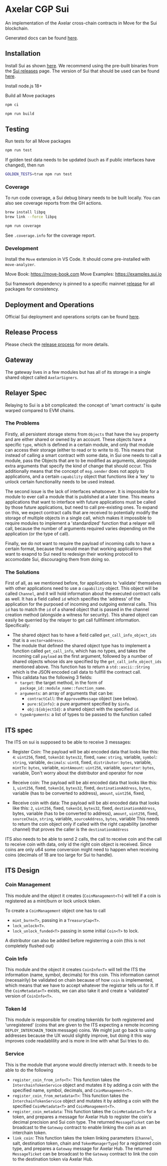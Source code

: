 # Axelar CGP Sui

An implementation of the Axelar cross-chain contracts in Move for the Sui blockchain.

Generated docs can be found [here](https://axelarnetwork.github.io/axelar-cgp-sui/).

## Installation

Install Sui as shown [here](https://docs.sui.io/guides/developer/getting-started/sui-install). We recommend using the pre-built binaries from the [Sui releases](https://github.com/MystenLabs/sui/releases) page. The version of Sui that should be used can be found [here](./version.json).

Install node.js 18+

Build all Move packages

```sh
npm ci

npm run build
```

## Testing

Run tests for all Move packages

```sh
npm run test
```

If golden test data needs to be updated (such as if public interfaces have changed), then run

```sh
GOLDEN_TESTS=true npm run test
```

### Coverage

To run code coverage, a Sui debug binary needs to be built locally. You can also see coverage reports from the GH actions.

```sh
brew install libpq
brew link --force libpq
```

```sh
npm run coverage
```

See `.coverage.info` for the coverage report.

### Development

Install the `Move` extension in VS Code. It should come pre-installed with `move-analyzer`.

Move Book: https://move-book.com
Move Examples: https://examples.sui.io

Sui framework dependency is pinned to a specific mainnet [release](https://github.com/MystenLabs/sui/releases) for all packages for consistency.

## Deployment and Operations

Official Sui deployment and operations scripts can be found [here](https://github.com/axelarnetwork/axelar-contract-deployments/tree/main/sui#sui-deployment-scripts).

## Release Process

Please check the [release process](./RELEASE.md) for more details.

## Gateway

The gateway lives in a few modules but has all of its storage in a single shared object called `AxelarSigners`.

## Relayer Spec

Relaying to Sui is a bit complicated: the concept of 'smart contracts' is quite warped compared to EVM chains.

### The Problems

Firstly, all persistent storage stems from `Objects` that have the `key` property and are either shared or owned by an account. These objects have a specific `type`, which is defined in a certain module, and only that module can access their storage (either to read or to write to it). This means that instead of calling a smart contract with some data, in Sui one needs to call a module, pass the Objects that are to be modified as arguments, alongside extra arguments that specify the kind of change that should occur. This additionally means that the concept of `msg.sender` does not apply to applications, and a certain `capability` object that functions like a 'key' to unlock certain functionality needs to be used instead.

The second issue is the lack of interfaces whatsoever. It is impossible for a module to ever call a module that is published at a later time. This means applications that want to interface with future applications must be called by those future applications, but need to call pre-existing ones. To expand on this, we expect contract calls that are received to potentially modify the storage of multiple objects in a single call, which makes it impossible to require modules to implement a 'standardized' function that a relayer will call, because the number of arguments required varies depending on the application (or the type of call).

Finally, we do not want to require the payload of incoming calls to have a certain format, because that would mean that working applications that want to exapnd to Sui need to redesign their working protocoll to accomodate Sui, discouraging them from doing so.

### The Solutions

First of all, as we mentioned before, for applications to 'validate' themselves with other applications need to use a `capability` object. This object will be called `Channel`, and it will hold information about the executed contract calls as well. It has a field called `id` which specifies the 'address' of the application for the purposed of incoming and outgoing extenral calls. This `id` has to match the `id` of a shared object that is passed in the channel creation method (alongside a witness for security). This shared object can easily be querried by the relayer to get call fullfilment information. Specifically:

- The shared object has to have a field called `get_call_info_object_ids` that is a `vector<address>`.
- The module that defined the shared object type has to implement a function called `get_call_info`, which has no types, and takes the incoming call `payload` as the first argument, followed by a number of shared objects whose ids are specified by the `get_call_info_object_ids` mentioned above. This function has to return a `std::ascii::String` which is the JSON encoded call data to fullfill the contract call.
- This calldata has the following 3 fields:
  - `target`: the target method, in the form of `package_id::module_name::function_name`.
  - `arguments`: an array of arguments that can be:
    - `contractCall`: the `ApprovedMessage` object (see below).
    - `pure:${info}`: a pure argument specified by `$info`.
    - `obj:${objectId}`: a shared object with the specified `id`.
  - `typeArguments`: a list of types to be passed to the function called

## ITS spec

The ITS on sui is supposed to be able to receive 3 messages:

- Register Coin: The payload will be abi encoded data that looks like this:
  `4`: `uint256`, fixed,
  `tokenId`: `bytes32`, fixed,
  `name`: `string`, variable,
  `symbol`: `string`, variable,
  `decimals`: `uint8`, fixed,
  `distributor`: `bytes`, variable,
  `mintTo`: `bytes`, variable,
  `mintAmount`: `uint256`, variable,
  `operator`: `bytes`, variable,
Don't worry about the distributor and operator for now

- Receive coin: The payload will be abi encoded data that looks like this:
  `1`, `uint256`, fixed,
  `tokenId`, `bytes32`, fixed,
  `destinationAddress`, `bytes`, variable (has to be converted to address),
  `amount`, `uint256`, fixed,

- Receive coin with data: The payload will be abi encoded data that looks like this:
  `2`, `uint256`, fixed,
  `tokenId`, `bytes32`, fixed,
  `destinationAddress`, bytes, variable (has to be converted to address),
  `amount`, `uint256`, fixed,
  `sourceChain`, `string`, variable,
  `sourceAddress`, `bytes`, variable
This needs to return the coin object only if called with the right capability (another channel) that proves the caller is the `destinationAddress`

ITS also needs to be able to send 2 calls, the call to receive coin and the call to receive coin with data, only id the right coin object is received. Since coins are only u64 some conversion might need to happen when receiving coins (decimals of 18 are too large for Sui to handle).

## ITS Design

### Coin Management

This module and the object it creates (`CoinManagement<T>`) will tell if a coin is registered as a mint/burn or lock unlock token.

To create a `CoinManagement` object one has to call

- `mint_burn<T>`, passing in a `TreasuryCap<T>`.
- `lock_unlock<T>`.
- `lock_unlock_funded<T>` passing in some initial `Coin<T>` to lock.

A distributor can also be added before registerring a coin (this is not completely flushed out)

### Coin Info

This module and the object it creates `CoinInfo<T>` will tell the ITS the information (name, symbol, decimals) for this coin. This information cannot (necesairily) be validated on chain because of how `coin` is implemented, which means that we have to accept whatever the registrar tells us for it. If the `CoinMetadata<T>` exists, we can also take it and create a 'validated' version of `CoinInfo<T>`.

### Token Id

This module is responsible for creating tokenIds for both registerred and 'unregistered' (coins that are given to the ITS expecting a remote incoming `DEPLOY_INTERCHAIN_TOKEN` message) coins. We might just go back to using addresses because the UX would slightly improve, but doing it this way improves code readablility and is more in line with what Sui tries to do.

### Service

This is the module that anyone would directly interract with. It needs to be able to do the following

- `register_coin_from_info<T>`: This function takes the `InterchainTokenService` object and mutates it by adding a coin with the specified name, symbol, decimals, and `CoinManagement<T>`.
- `register_coin_from_metadata<T>`: This function takes the `InterchainTokenService` object and mutates it by adding a coin with the specified `CoinMetadata<T>` and `CoinManagement<T>`.
- `register_coin_metadata`: This function takes the `CoinMetadata<T>` for a token, and prepares a message for Axelar Hub to register the coin's decimal precision and Sui coin type. The returned `MessageTicket` can be broadcast to the `Gateway` contract to enable linking the coin as an interchain token.
- `link_coin`: This function takes the token linking parameters (`Channel`, salt, destination token, chain and `TokenManagerType`) for a registered coin type, and prepares a `Gateway` message for Axelar Hub. The returned `MessageTicket` can be broadcast to the `Gateway` contract to link the coin to the destination token via Axelar Hub.

